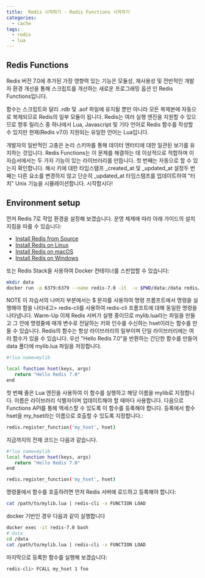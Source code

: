 ```yaml
---
title:  Redis 시작하기 - Redis Functions 시작하기
categories:
  - cache 
tags:
  - redis
  - lua
---
```


## Redis Functions
Redis 버전 7.0에 추가된 가장 영향력 있는 기능은 모듈성, 재사용성 및 전반적인 개발자 환경 개선을  통해 스크립트를 개선하는 새로운 프로그래밍 옵션  인 Redis Functions입니다.  

함수는 스크립트와 달리 .rdb 및 .aof 파일에 유지될 뿐만 아니라 모든 복제본에 자동으로 복제되므로 Redis의 일부 모듈이 됩니다.
Redis는 여러 실행 엔진을 지원할 수 있으므로 향후 릴리스 중 하나에서 Lua, Javascript 및 기타 언어로 Redis 함수를 작성할 수 있지만 현재(Redis v7.0) 지원되는 유일한 언어는 Lua입니다.  

개발자의 일반적인 고충은 논리 스키마를 통해 데이터 엔터티에 대한 일관된 보기를 유지하는 것입니다. Redis Functions는 이 문제를 해결하는 데 이상적으로 적합하며 이 자습서에서는 두 가지 기능이 있는 라이브러리를 만듭니다. 첫 번째는 자동으로 할 수 있는지 확인합니다.  해시 키에 대한 타임스탬프  _created_at 및 _updated_at 설정두 번째는  다른 요소를 변경하지 않고 단순히 _updated_at 타임스탬프를 업데이트하여 "터치" Unix 기능을 시뮬레이션합니다. 시작합시다!  

## Environment setup
먼저 Redis 7로 작업 환경을 설정해 보겠습니다. 운영 체제에 따라 아래 가이드의 설치 지침을 따를 수 있습니다:
* [Install Redis from Source](https://redis.io/docs/getting-started/installation/install-redis-from-source/)
* [Install Redis on Linux](https://redis.io/docs/getting-started/installation/install-redis-on-linux/)
* [Install Redis on macOS](https://redis.io/docs/getting-started/installation/install-redis-on-mac-os/)
* [Install Redis on Windows](https://redis.io/docs/getting-started/installation/install-redis-on-windows/)  

또는 Redis Stack을 사용하여 Docker 컨테이너를 스핀업할 수 있습니다:
```bash
mkdir data
docker run -p 6379:6379 --name redis-7.0 -it  -v $PWD/data:/data redis/redis-stack:7.0.0-RC4
```
NOTE
이 자습서의 나머지 부분에서는 $ 문자를 사용하여 명령 프롬프트에서 명령을 실행해야 함을 나타내고> redis-cli를 사용하여  redis-cli 프롬프트에 대해 동일한 명령을 나타냅니다.
Warm-Up
이제 Redis 서버가 실행 중이므로 mylib.lua라는 파일을 만들고  그 안에 명령줄에 매개 변수로 전달하는 키와 인수를 수신하는 hset이라는 함수를 만들  수 있습니다.
Redis의 함수는 항상 라이브러리의 일부이며 단일 라이브러리에는 여러 함수가 있을 수 있습니다.
우선 "Hello Redis 7.0"을 반환하는 간단한 함수를 만들어 data 폴더에 mylib.lua 파일을 저장합니다.
```bash
#!lua name=mylib

local function hset(keys, args)
   return "Hello Redis 7.0"
end
```
첫 번째 줄은 Lua 엔진을 사용하여 이 함수를 실행하고 해당 이름을 mylib로 지정합니다. 이름은 라이브러리 식별자이며 업데이트해야 할 때마다 사용합니다.
다음으로 Functions API를 통해 액세스할 수 있도록 이 함수를 등록해야 합니다. 등록에서 함수 hset을 my_hset라는  이름으로 호출할 수  있도록 지정합니다.:
```bash
redis.register_function('my_hset', hset)
```
지금까지의 전체 코드는 다음과 같습니다.
```bash
#!lua name=mylib
local function hset(keys, args)
   return "Hello Redis 7.0"
end

redis.register_function('my_hset', hset)
```

명령줄에서 함수를 호출하려면 먼저 Redis 서버에 로드하고 등록해야 합니다:
```bash
cat /path/to/mylib.lua | redis-cli -x FUNCTION LOAD
```

docker 기반인 경우 다음과 같이 실행합니다 
```bash
docker exec -it redis-7.0 bash
# data
cd /data
cat /path/to/mylib.lua | redis-cli -x FUNCTION LOAD
```

마지막으로 등록한 함수를 실행해 보겠습니다:
```bash
redis-cli> FCALL my_hset 1 foo
```
